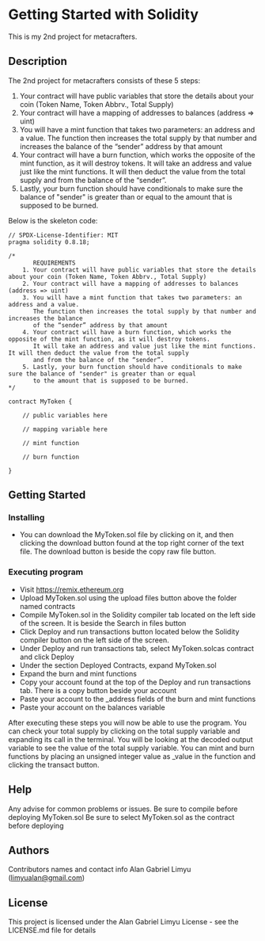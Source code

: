 # Getting Started with Solidity

This is my 2nd project for metacrafters.

## Description

The 2nd project for metacrafters consists of these 5 steps:
1. Your contract will have public variables that store the details about your coin (Token Name, Token Abbrv., Total Supply)
2. Your contract will have a mapping of addresses to balances (address => uint)
3. You will have a mint function that takes two parameters: an address and a value. 
The function then increases the total supply by that number and increases the balance 
of the “sender” address by that amount
4. Your contract will have a burn function, which works the opposite of the mint function, as it will destroy tokens. 
It will take an address and value just like the mint functions. It will then deduct the value from the total supply 
and from the balance of the “sender”.
5. Lastly, your burn function should have conditionals to make sure the balance of "sender" is greater than or equal 
to the amount that is supposed to be burned.


Below is the skeleton code:
```
// SPDX-License-Identifier: MIT
pragma solidity 0.8.18;

/*
       REQUIREMENTS
    1. Your contract will have public variables that store the details about your coin (Token Name, Token Abbrv., Total Supply)
    2. Your contract will have a mapping of addresses to balances (address => uint)
    3. You will have a mint function that takes two parameters: an address and a value. 
       The function then increases the total supply by that number and increases the balance 
       of the “sender” address by that amount
    4. Your contract will have a burn function, which works the opposite of the mint function, as it will destroy tokens. 
       It will take an address and value just like the mint functions. It will then deduct the value from the total supply 
       and from the balance of the “sender”.
    5. Lastly, your burn function should have conditionals to make sure the balance of "sender" is greater than or equal 
       to the amount that is supposed to be burned.
*/

contract MyToken {

    // public variables here

    // mapping variable here

    // mint function

    // burn function

}

```

## Getting Started

### Installing

* You can download the MyToken.sol file by clicking on it, and then clicking the download button found at the top right corner of the text file. The download button is beside the copy raw file button.

### Executing program

* Visit https://remix.ethereum.org
* Upload MyToken.sol using the upload files button above the folder named contracts
* Compile MyToken.sol in the Solidity compiler tab located on the left side of the screen. It is beside the Search in files button
* Click Deploy and run transactions button located below the Solidity compiler button on the left side of the screen.
* Under Deploy and run transactions tab, select MyToken.solcas contract and click Deploy
* Under the section Deployed Contracts, expand MyToken.sol
* Expand the burn and mint functions
* Copy your account found at the top of the Deploy and run transactions tab. There is a copy button beside your account
* Paste your account to the _address fields of the burn and mint functions
* Paste your account on the balances variable

After executing these steps you will now be able to use the program. You can check your total supply by clicking on the total supply variable and expanding its call in the terminal.
You will be looking at the decoded output variable to see the value of the total supply variable.
You can mint and burn functions by placing an unsigned integer value as _value in the function and clicking the transact button.


## Help

Any advise for common problems or issues.
Be sure to compile before deploying MyToken.sol
Be sure to select MyToken.sol as the contract before deploying

## Authors

Contributors names and contact info
Alan Gabriel Limyu (limyualan@gmail.com)


## License

This project is licensed under the Alan Gabriel Limyu License - see the LICENSE.md file for details
